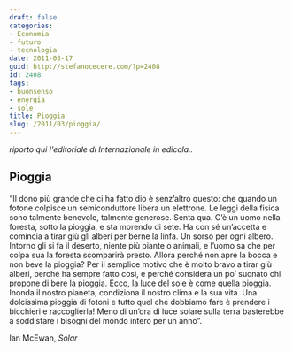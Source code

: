 ```yaml
---
draft: false
categories:
- Economia
- futuro
- tecnologia
date: 2011-03-17
guid: http://stefanocecere.com/?p=2408
id: 2408
tags:
- buonsenso
- energia
- sole
title: Pioggia
slug: /2011/03/pioggia/
---
```


_riporto qui l'editoriale di Internazionale in edicola.._

## Pioggia

“Il dono più grande che ci ha fatto dio è senz’altro questo: che quando un fotone colpisce un semiconduttore libera un elettrone. Le leggi della fisica sono talmente benevole, talmente generose. Senta qua. C’è un uomo nella foresta, sotto la pioggia, e sta morendo di sete. Ha con sé un’accetta e comincia a tirar giù gli alberi per berne la linfa. Un sorso per ogni albero. Intorno gli si fa il deserto, niente più piante o animali, e l’uomo sa che per colpa sua la foresta scomparirà presto. Allora perché non apre la bocca e non beve la pioggia? Per il semplice motivo che è molto bravo a tirar giù alberi, perché ha sempre fatto così, e perché considera un po’ suonato chi propone di bere la pioggia. Ecco, la luce del sole è come quella pioggia. Inonda il nostro pianeta, condiziona il nostro clima e la sua vita. Una dolcissima pioggia di fotoni e tutto quel che dobbiamo fare è prendere i bicchieri e raccoglierla! Meno di un’ora di luce solare sulla terra basterebbe a soddisfare i bisogni del mondo intero per un anno”.

Ian McEwan, _Solar_